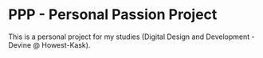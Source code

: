 # PPP - Personal Passion Project

This is a personal project for my studies (Digital Design and Development - Devine @ Howest-Kask).
